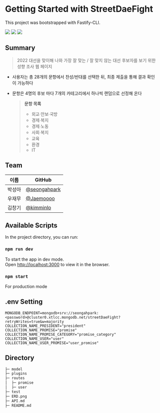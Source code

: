 # Getting Started with StreetDaeFight
This project was bootstrapped with Fastify-CLI.

<img src="https://img.shields.io/badge/fastify-000000?style=flat-square&logo=Fastify&logoColor=white"/>

<img src="https://img.shields.io/badge/Node.js-339933?style=flat-square&logo=Node.js&logoColor=white"/>

<img src="https://img.shields.io/badge/MongoDB-47A248?style=flat-square&logo=MongoDB&logoColor=white"/>

## Summary

> 2022 대선을 맞이해 나와 가장 잘 맞는 / 잘 맞지 않는 대선 후보자를 보기 위한 성향 조사 웹 페이지

- 사용자는 총 28개의 문항에서 찬성/반대를 선택한 뒤, 최종 제출을 통해 결과 확인이 가능하다

- 문항은 4명의 후보 마다 7개의 카테고리에서 하나씩 랜덤으로 선정해 온다

  > **문항 목록**
  >
  > - 외교∙안보∙국방
  > - 경제∙복지
  > - 경제∙노동
  > - 사회∙복지
  > - 교육
  > - 환경
  > - IT

## Team
| 이름   | GitHub                                         |
| ------ | ---------------------------------------------- |
| 박성아 | [@seongahpark](https://github.com/seongahpark) |
| 우재무 | [@Jaemoooo](https://github.com/Jaemoooo)       |
| 김창기 | [@kimminlo](https://github.com/kimminlo)       |

## Available Scripts

In the project directory, you can run:

### `npm run dev`

To start the app in dev mode.\
Open [http://localhost:3000](http://localhost:3000) to view it in the browser.

### `npm start`

For production mode

## .env Setting

```
MONGODB_ENDPOINT=mongodb+srv://seongahpark:<password>@cluster0.xtlcc.mongodb.net/streetDaeFight?retryWrites=true&w=majority
COLLECTION_NAME_PRESIDENT="president"
COLLECTION_NAME_PROMISE="promise"
COLLECTION_NAME_PROMISE_CATEGORY="promise_category"
COLLECTION_NAME_USER="user"
COLLECTION_NAME_USER_PROMISE="user_promise"
```

## Directory

```sh
├─ model
├─ plugins
├─ routes
│  ├─ promise
│  ├─ user
├─ test
├─ ERD.png
├─ API.md
├─ README.md
```

